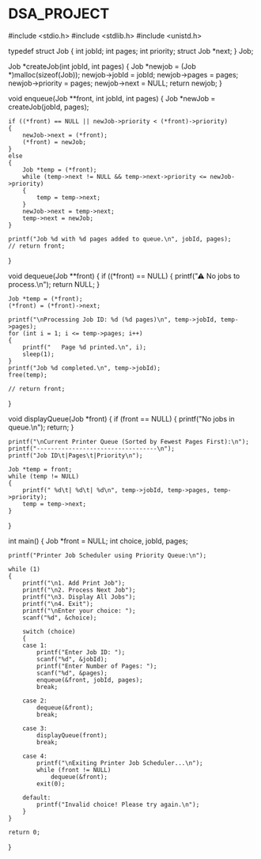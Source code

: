 # DSA_PROJECT
#include <stdio.h>
#include <stdlib.h>
#include <unistd.h>

typedef struct Job
{
    int jobId;
    int pages;
    int priority;
    struct Job *next;
} Job;

Job *createJob(int jobId, int pages)
{
    Job *newjob = (Job *)malloc(sizeof(Job));
    newjob->jobId = jobId;
    newjob->pages = pages;
    newjob->priority = pages;
    newjob->next = NULL;
    return newjob;
}

void enqueue(Job **front, int jobId, int pages)
{
    Job *newJob = createJob(jobId, pages);

    if ((*front) == NULL || newJob->priority < (*front)->priority)
    {
        newJob->next = (*front);
        (*front) = newJob;
    }
    else
    {
        Job *temp = (*front);
        while (temp->next != NULL && temp->next->priority <= newJob->priority)
        {
            temp = temp->next;
        }
        newJob->next = temp->next;
        temp->next = newJob;
    }

    printf("Job %d with %d pages added to queue.\n", jobId, pages);
    // return front;
}

void dequeue(Job **front)
{
    if ((*front) == NULL)
    {
        printf("⚠  No jobs to process.\n");
        return NULL;
    }

    Job *temp = (*front);
    (*front) = (*front)->next;

    printf("\nProcessing Job ID: %d (%d pages)\n", temp->jobId, temp->pages);
    for (int i = 1; i <= temp->pages; i++)
    {
        printf("   Page %d printed.\n", i);
        sleep(1);
    }
    printf("Job %d completed.\n", temp->jobId);
    free(temp);

    // return front;
}

void displayQueue(Job *front)
{
    if (front == NULL)
    {
        printf("No jobs in queue.\n");
        return;
    }

    printf("\nCurrent Printer Queue (Sorted by Fewest Pages First):\n");
    printf("----------------------------------\n");
    printf("Job ID\t|Pages\t|Priority\n");

    Job *temp = front;
    while (temp != NULL)
    {
        printf(" %d\t| %d\t| %d\n", temp->jobId, temp->pages, temp->priority);
        temp = temp->next;
    }
}

int main()
{
    Job *front = NULL;
    int choice, jobId, pages;

    printf("Printer Job Scheduler using Priority Queue:\n");

    while (1)
    {
        printf("\n1. Add Print Job");
        printf("\n2. Process Next Job");
        printf("\n3. Display All Jobs");
        printf("\n4. Exit");
        printf("\nEnter your choice: ");
        scanf("%d", &choice);

        switch (choice)
        {
        case 1:
            printf("Enter Job ID: ");
            scanf("%d", &jobId);
            printf("Enter Number of Pages: ");
            scanf("%d", &pages);
            enqueue(&front, jobId, pages);
            break;

        case 2:
            dequeue(&front);
            break;

        case 3:
            displayQueue(front);
            break;

        case 4:
            printf("\nExiting Printer Job Scheduler...\n");
            while (front != NULL)
                dequeue(&front);
            exit(0);

        default:
            printf("Invalid choice! Please try again.\n");
        }
    }

    return 0;
}
